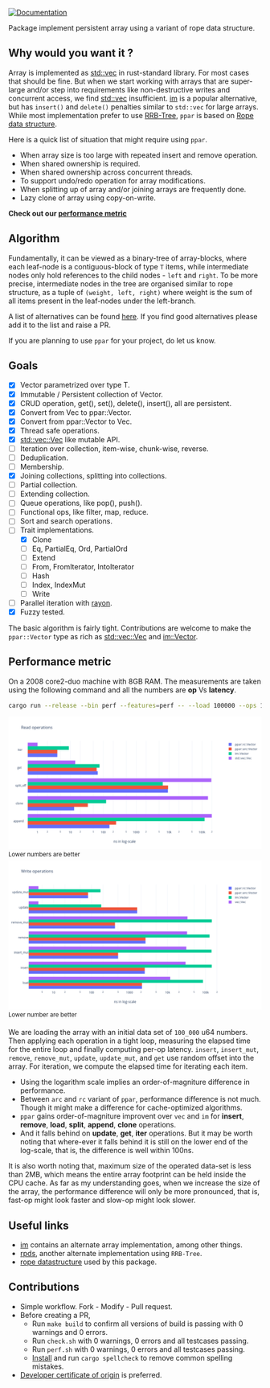 [![Documentation](https://docs.rs/ppar/badge.svg?style=flat-square)](https://docs.rs/ppar)

Package implement persistent array using a variant of rope data structure.

Why would you want it ?
-----------------------

Array is implemented as [std::vec][std_vec] in rust-standard library.
For most cases that should be fine. But when we start working with arrays
that are super-large and/or step into requirements like  non-destructive
writes and concurrent access, we find [std::vec][std_vec] insufficient.
[im][im] is a popular alternative, but has `insert()` and `delete()`
penalties similar to `std::vec` for large arrays. While most implementation
prefer to use [RRB-Tree][rrb], `ppar` is based on [Rope data structure][rope].

Here is a quick list of situation that might require using `ppar`.

* When array size is too large with repeated insert and remove operation.
* When shared ownership is required.
* When shared ownership across concurrent threads.
* To support undo/redo operation for array modifications.
* When splitting up of array and/or joining arrays are frequently done.
* Lazy clone of array using copy-on-write.

**Check out our [performance metric](#performance-metric)**

Algorithm
---------

Fundamentally, it can be viewed as a binary-tree of array-blocks, where
each leaf-node is a contiguous-block of type `T` items, while intermediate
nodes only hold references to the child nodes - `left` and `right`.
To be more precise, intermediate nodes in the tree are organised similar
to rope structure, as a tuple of `(weight, left, right)` where weight is
the sum of all items present in the leaf-nodes under the left-branch.

A list of alternatives can be found [here](#alternate-solutions). If you
find good alternatives please add it to the list and raise a PR.

If you are planning to use `ppar` for your project, do let us know.

Goals
-----

- [x] Vector parametrized over type T.
- [x] Immutable / Persistent collection of Vector<T>.
- [x] CRUD operation, get(), set(), delete(), insert(), all are persistent.
- [x] Convert from Vec<T> to ppar::Vector<T>.
- [x] Convert from ppar::Vector<T> to Vec<T>.
- [x] Thread safe operations.
- [x] [std::vec::Vec][std_vector] like mutable API.
- [ ] Iteration over collection, item-wise, chunk-wise, reverse.
- [ ] Deduplication.
- [ ] Membership.
- [x] Joining collections, splitting into collections.
- [ ] Partial collection.
- [ ] Extending collection.
- [ ] Queue operations, like pop(), push().
- [ ] Functional ops, like filter, map, reduce.
- [ ] Sort and search operations.
- [ ] Trait implementations.
  - [x] Clone
  - [ ] Eq, PartialEq, Ord, PartialOrd
  - [ ] Extend
  - [ ] From, FromIterator, IntoIterator
  - [ ] Hash
  - [ ] Index, IndexMut
  - [ ] Write
- [ ] Parallel iteration with [rayon][rayon].
- [x] Fuzzy tested.

The basic algorithm is fairly tight. Contributions are welcome to make the
`ppar::Vector` type as rich as [std::vec::Vec][std_vector] and
[im::Vector][im_vector].

Performance metric
------------------

On a 2008 core2-duo machine with 8GB RAM. The measurements are taken using
the following command and all the numbers are **op** Vs **latency**.

```bash
cargo run --release --bin perf --features=perf -- --load 100000 --ops 10000
```

![reads](./reports/2020-11-13/read-ops.png)
<sup>Lower numbers are better</sup>
![write](./reports/2020-11-13/write-ops.png)
<sup>Lower number are better</sup>

We are loading the array with an initial data set of `100_000` u64 numbers.
Then applying each operation in a tight loop, measuring the elapsed time
for the entire loop and finally computing per-op latency. `insert`,
`insert_mut`, `remove`, `remove_mut`, `update`, `update_mut`, and `get` use
random offset into the array. For iteration, we compute the elapsed time
for iterating each item.

* Using the logarithm scale implies an order-of-magniture difference in
  performance.
* Between `arc` and `rc` variant of `ppar`, performance difference is not much.
  Though it might make a difference for cache-optimized algorithms.
* `ppar` gains order-of-magniture improvent over `vec` and `im` for **insert**,
  **remove**, **load**, **split**, **append**, **clone** operations.
* And it falls behind on **update**, **get**, **iter** operations. But it may
  be worth noting that where-ever it falls behind it is still on the lower end
  of the log-scale, that is, the difference is well within 100ns.

It is also worth noting that, maximum size of the operated data-set is less
than 2MB, which means the entire array footprint can be held inside the
CPU cache. As far as my understanding goes, when we increase the size of the
array, the performance difference will only be more pronounced, that is, fast-op
might look faster and slow-op might look slower.

Useful links
------------

* [im][im] contains an alternate array implementation, among other things.
* [rpds][rpds], another alternate implementation using ``RRB-Tree``.
* [rope datastructure][rope] used by this package.

Contributions
-------------

* Simple workflow. Fork - Modify - Pull request.
* Before creating a PR,
  * Run `make build` to confirm all versions of build is passing with
    0 warnings and 0 errors.
  * Run `check.sh` with 0 warnings, 0 errors and all testcases passing.
  * Run `perf.sh` with 0 warnings, 0 errors and all testcases passing.
  * [Install][spellcheck] and run `cargo spellcheck` to remove common spelling mistakes.
* [Developer certificate of origin][dco] is preferred.

[im]: https://github.com/bodil/im-rs
[im_vector]: https://docs.rs/im/15.0.0/im/struct.Vector.html
[rope]: https://en.wikipedia.org/wiki/Rope_(data_structure)
[rpds]: https://github.com/orium/rpds
[std_vec]: https://doc.rust-lang.org/beta/std/vec/index.html
[std_vector]: https://doc.rust-lang.org/beta/std/vec/struct.Vec.html
[rrb]: https://infoscience.epfl.ch/record/213452/files/rrbvector.pdf
[rayon]: https://crates.io/crates/rayon
[quickcheck]: https://crates.io/crates/quickcheck
[dco]: https://developercertificate.org/
[spellcheck]: https://github.com/drahnr/cargo-spellcheck
